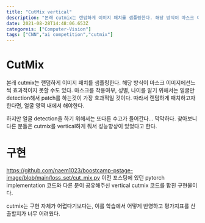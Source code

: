 ```yaml
---
title: "CutMix vertical"
description: "본래 cutmix는 랜덤하게 이미지 패치를 샘플링한다. 해당 방식이 마스크 이미지에선느 썩 효과적이지 못할 수도 있다. 마스크를 착용여부, 성별, 나이를 알기 위해서는 얼굴만 detection해서 patch를 하는것이 가장 효과적일 것이다. 따라서 랜덤하게 패치하고자한"
date: 2021-08-28T14:48:06.653Z
categoreis: ["Computer-Vision"]
tags: ["CNN","ai competition","cutmix"]
---
```

# CutMix
본래 cutmix는 랜덤하게 이미지 패치를 샘플링한다. 해당 방식이 마스크 이미지에선느 썩 효과적이지 못할 수도 있다. 
마스크를 착용여부, 성별, 나이를 알기 위해서는 얼굴만 detection해서 patch를 하는것이 가장 효과적일 것이다. 따라서 랜덤하게 패치하고자한다면, 얼굴 영역 내에서 해야한다.

하지만 얼굴 detection을 하기 위해서는 또다른 수고가 들어간다... 막막하다. 찾아보니 다른 분들은 cutmix를 vertical하게 줘서 성능향상이 있었다고 한다.

# 구현
https://github.com/naem1023/boostcamp-pstage-image/blob/main/loss_set/cut_mix.py
이전 포스팅에 있던 pytorch implementation 코드와 다른 분이 공유해주신 vertical cutmix 코드를 합친 구현물이다.

cutmix는 구현 자체가 어렵다기보다는, 이를 학습에서 어떻게 반영하고 평가지표를 산출할지가 너무 어려웠다. 

